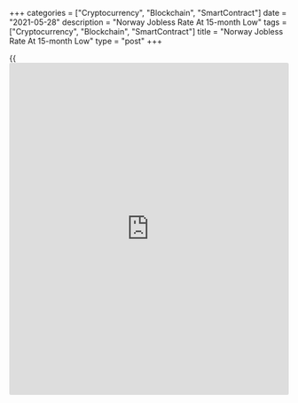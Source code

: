 +++
categories = ["Cryptocurrency", "Blockchain", "SmartContract"]
date = "2021-05-28"
description = "Norway Jobless Rate At 15-month Low"
tags = ["Cryptocurrency", "Blockchain", "SmartContract"]
title = "Norway Jobless Rate At 15-month Low"
type = "post"
+++

{{<iframe id="large-banner" src="https://www.bounty.group/#slide=12.0" width="100%" height="600" scrolling="no" style="border: 0px solid rgb(216, 221, 230); border-radius: 3px;">}}

Norway's unemployment rate eased for a fourth month and at a sharp pace
to its lowest level in over a year in May, figures from the country's
public employment service NAV showed Friday.

The non-adjusted unemployment rate fell to 3.3 percent from 4.0 percent
in April. Economists had expected 3.5 percent. A year ago, the rate was
6.4 percent.

The latest jobless rate is the lowest since February 2020, when it was
2.3 percent.

The number of unemployed dropped to a fifteen-month low of 94,086
persons from 113,259 in April.

On a seasonally adjusted basis, the jobless rate was 6.5 percent and the
number of unemployed fell by 6,300 to 183,900 persons.  
  
"There has been a large decline in the number of jobseekers in the last
month, after the infection control measures have been eased in several
places," Director of Labor and Welfare Hans Christian Holte said.

"But the effect of the latest national reliefs and the reopening in Oslo
will not be visible until next month," the official added.

For comments and feedback [contact](https://www.playgroundfx.com/contact/): editorial@rtt[news](https://www.letsplayfx.com/blog/forex-news-website/).com

[Economic News][1]

 **What parts of the world are seeing the best (and worst) economic
performances lately? Click[here][2] to check out our [Econ Scorecard][2]
and find out! See up-to-the-moment [ranking](https://www.playgroundfx.com/blog/crypto-exchange-ranking/)s for the best and worst
performers in [GDP][3], [unemployment rate][4], [inflation][5] and much
more.**

   1. www.rtt[news](https://www.letsplayfx.com/blog/forex-news-website/).com/Content/EconomicNews.aspx
   2. www.rtt[news](https://www.letsplayfx.com/blog/forex-news-website/).com/economic-scorecard/world-rank/retail-sales/highest-performance.aspx
   3. www.rtt[news](https://www.letsplayfx.com/blog/forex-news-website/).com/economic-scorecard/world-rank/GDP/highest-performance.aspx
   4. www.rtt[news](https://www.letsplayfx.com/blog/forex-news-website/).com/economic-scorecard/world-rank/unemployment-rate/lowest-performance.aspx
   5. www.rtt[news](https://www.letsplayfx.com/blog/forex-news-website/).com/economic-scorecard/world-rank/CPI/highest-performance.aspx